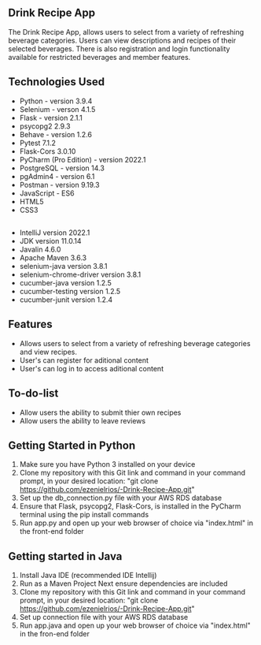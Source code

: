 ## Drink Recipe App

The Drink Recipe App, allows users to select from a variety of refreshing beverage categories. Users can view descriptions and recipes of their selected beverages. There is also registration and login functionality available for restricted beverages and member features.

## Technologies Used
- Python - version 3.9.4
- Selenium - verson 4.1.5
- Flask - version 2.1.1
- psycopg2 2.9.3
- Behave - version 1.2.6
- Pytest 7.1.2
- Flask-Cors 3.0.10
- PyCharm (Pro Edition) - version 2022.1
- PostgreSQL - version 14.3
- pgAdmin4 - version 6.1
- Postman - version 9.19.3
- JavaScript - ES6
- HTML5
- CSS3
##
- IntelliJ version 2022.1
- JDK version 11.0.14
- Javalin 4.6.0
- Apache Maven 3.6.3
- selenium-java version 3.8.1
- selenium-chrome-driver version 3.8.1 
- cucumber-java version 1.2.5
- cucumber-testing version 1.2.5
- cucumber-junit version 1.2.4

## Features
- Allows users to select from a variety of refreshing beverage categories and view recipes.
- User's can register for aditional content
- User's can log in to access aditional content

## To-do-list
- Allow users the ability to submit thier own recipes
- Allow users the ability to leave reviews 

## Getting Started in Python
1. Make sure you have Python 3 installed on your device
2. Clone my repository with this Git link and command in your command prompt, in your desired location: "git clone https://github.com/ezenielrios/-Drink-Recipe-App.git"
3. Set up the db_connection.py file with your AWS RDS database
4. Ensure that Flask, psycopg2, Flask-Cors, is installed in the PyCharm terminal using the pip install commands
5. Run app.py and open up your web browser of choice via "index.html" in the front-end folder

## Getting started in Java
1. Install Java IDE (recommended IDE Intellij)
2. Run as a Maven Project Next ensure dependencies are included
3. Clone my repository with this Git link and command in your command prompt, in your desired location: "git clone https://github.com/ezenielrios/-Drink-Recipe-App.git"
4. Set up connection file with your AWS RDS database
5. Run app.java and open up your web browser of choice via "index.html" in the fron-end folder
